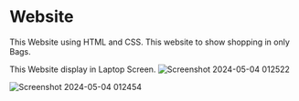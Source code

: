 # Website
This Website using HTML and CSS. This website to show shopping in only Bags.

This Website display in Laptop Screen.
![Screenshot 2024-05-04 012522](https://github.com/deepaknigam2004/Website/assets/144211777/9564b29e-c50f-40ea-b374-34891e9ef74e)

![Screenshot 2024-05-04 012454](https://github.com/deepaknigam2004/Website/assets/144211777/5d1f8e05-beac-425c-8dc8-23b1544911f1)
